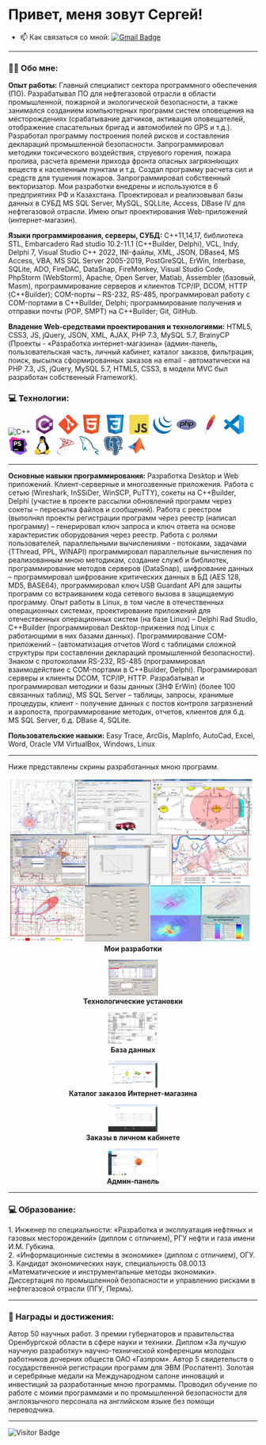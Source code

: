 # Привет, меня зовут Сергей!
- :mailbox: Как связаться со мной: [![Gmail Badge](https://img.shields.io/badge/-Gmail-red?style=flat&logo=Gmail&logoColor=white)](mailto:sergegl378@gmail.com)
---

### :man_technologist: Обо мне:

  
<b>Опыт работы:</b>
Главный специалист сектора программного обеспечения (ПО). Разрабатывал ПО для нефтегазовой отрасли в области промышленной, пожарной и экологической безопасности, а также занимался созданием компьютерных программ систем оповещения на месторождениях (срабатывание датчиков, активация оповещателей, отображение спасательных бригад и автомобилей по GPS и т.д.). Разработал программу построения полей рисков и составления деклараций промышленной безопасности. Запрограммировал методики токсического воздействия, струевого горения, пожара пролива, расчета времени прихода фронта опасных загрязняющих веществ к населенным пунктам и т.д. Создал программу расчета сил и средств для тушения пожаров. Запрограммировал собственный векторизатор. Мои разработки внедрены и используются в 6 предприятиях РФ и Казахстана. Проектировал и реализовывал базы данных в СУБД MS SQL Server, MySQL, SQLLite, Access, DBase IV для нефтегазовой отрасли. 
Имею опыт проектирования Web-приложений (интернет-магазин).

<b>Языки программирования, серверы, СУБД:</b> C++11,14,17, библиотека STL, Embarcadero Rad studio 10.2-11.1 (C++Builder, Delphi), VCL, Indy, Delphi 7, Visual Studio C++ 2022, INI-файлы, XML, JSON, DBase4, MS Access, VBA, MS SQL Server 2005-2019, PostGreSQL, ErWin, Interbase, SQLite, ADO, FireDAC, DataSnap, FireMonkey, Visual Studio Code, PhpStorm (WebStorm), Apache, Open Server, Matlab, Assembler (базовый, Masm), программирование серверов и клиентов TCP/IP, DCOM, HTTP (С++Builder);
COM-порты – RS-232, RS-485, программировал работу с COM-портами в C++Builder, Delphi; программирование получения и отправки почты (POP, SMPT) на C++Builder; Git, GitHub.

<b>Владение Web-средствами проектирования и технологиями:</b> HTML5, CSS3, JS, jQuery, JSON, XML, AJAX, PHP 7.3, MySQL 5.7, BrainyCP (Проекты - «Разработка интернет-магазина» (админ-панель, пользовательская часть, личный кабинет, каталог заказов, фильтрация, поиск, высылка сформированных заказов на email - автоматически на PHP 7.3, JS, jQuery, MySQL 5.7, HTML5, CSS3, в модели MVC был разработан собственный Framework).
### 💻 Технологии:

<div>  
 <img src="https://raw.githubusercontent.com/danielcranney/readme-generator/main/public/icons/skills/cplusplus-colored.svg" title="C++" alt="C++" width="40" height="40"/>&nbsp 
  <img src="https://github.com/devicons/devicon/blob/master/icons/csharp/csharp-original.svg" title="C#" alt="C#" width="40" height="40"/>&nbsp 
  <img src="https://github.com/devicons/devicon/blob/master/icons/git/git-original.svg" title="git" alt="git" width="40" height="40"/>&nbsp
  <img src="https://github.com/devicons/devicon/blob/master/icons/html5/html5-original.svg" title="html5" alt="html5" width="40" height="40"/>&nbsp
  <img src="https://github.com/devicons/devicon/blob/master/icons/css3/css3-original.svg" title="css" alt="css" width="40" height="40"/>&nbsp
  <img src="https://github.com/devicons/devicon/blob/master/icons/javascript/javascript-original.svg" title="javascript" alt="javascript" width="40" height="40"/>&nbsp
 <img src="https://github.com/devicons/devicon/blob/master/icons/jquery/jquery-original.svg" title="JQuery" alt="JQuery" width="40" height="40"/>&nbsp
<img src="https://github.com/devicons/devicon/blob/master/icons/php/php-original.svg" title="PHP" alt="PHP" width="40" height="40"/>&nbsp 
 <img src="https://github.com/devicons/devicon/blob/master/icons/apache/apache-original.svg" title="Apach" alt="Apach" width="40" height="40"/>&nbsp
 <img src="https://github.com/devicons/devicon/blob/master/icons/vscode/vscode-original.svg" title="VSCode" alt="VSCode" width="40" height="40"/>&nbsp
 <img src="https://github.com/devicons/devicon/blob/master/icons/phpstorm/phpstorm-original.svg" title="PHPStorm" alt="PHPStorm" width="40" height="40"/>&nbsp
 <img src="https://github.com/devicons/devicon/blob/master/icons/linux/linux-original.svg" title="Linux" alt="Linux" width="40" height="40"/>&nbsp
 <img src="https://github.com/devicons/devicon/blob/master/icons/microsoftsqlserver/microsoftsqlserver-original.svg" title="MS SQLServer" alt="MS SQLServer" width="40" height="40"/>&nbsp
 <img src="https://github.com/devicons/devicon/blob/master/icons/mysql/mysql-original.svg" title="MySQL" alt="MySQL" width="40" height="40"/>&nbsp
<img src="https://github.com/devicons/devicon/blob/master/icons/postgresql/postgresql-original.svg" title="PostGreSQL" alt="PostGreSQL" width="40" height="40"/>&nbsp  
<img src="https://github.com/devicons/devicon/blob/master/icons/matlab/matlab-original.svg" title="Matlab" alt="Matlab" width="40" height="40"/>&nbsp
 
  <!-- <img src="https://github.com/devicons/devicon/blob/master/icons/redux/redux-original.svg" title="redux" alt="redux" width="40" height="40"/>&nbsp; -->
</div>

---

<b>Основные навыки программирования:</b>
Разработка Desktop и Web приложений. Клиент-серверные и многозвенные приложения. Работа с сетью (Wireshark, InSSiDer, WinSCP, PuTTY), сокеты на C++Builder, Delphi (участие в проекте рассылки обновлений программ через сокеты – пересылка файлов и сообщений). 
Работа с реестром (выполнял проекты регистрации программ через реестр (написал программу) – генерировал ключ запроса и ключ ответа на основе характеристик оборудования через реестр. 
Работа с ролями пользователей, параллельными вычислениями - потоками, задачами (TThread, PPL, WINAPI) программировал параллельные вычисления по реализованным мною методикам, создание служб и библиотек, программирование методов серверов (DataSnap), шифрование данных – программировал шифрование критических данных в БД (AES 128, MD5, BASE64), программировал ключ USB Guardant API для защиты программ со встраиванием кода сетевого вызова в защищаемую программу.
Опыт работы в Linux, в том числе в отечественных операционных системах, проектирование приложений для отечественных операционных систем (на базе Linux) – Delphi Rad Studio, C++Builder (программировал Desktop-прижения под Linux с работающими в них базами данных). 
Программирование COM-приложений – (автоматизация отчетов Word с таблицами сложной структуры при составлении деклараций промышленной безопасности). 
Знаком с протоколами RS-232, RS-485 (программировал взаимодействие с COM-портами в C++Builder, Delphi). 
Программировал серверы и клиенты DCOM, TCP/IP, HTTP.
Разрабатывал и программировал методики и базы данных (3НФ ErWin) (более 100 связанных таблиц), MS SQL Server – таблицы, запросы, хранимые процедуры, клиент - получение данных с постов контроля загрязнений и аэропоста, программирование методик, отчетов, клиентов для б.д. MS SQL Server, б.д. DBase 4, SQLite.

<b>Пользовательские навыки:</b> Easy Trace, ArcGis, MapInfo, AutoCad, Excel, Word, Oracle VM VirtualBox, Windows, Linux

---

Ниже представлены скрины разработанных мною программ.

<p align="center">
 <img width="600" src="assets/programs.jpg" alt="Программы, разработанные мной"/> </br> 
 <b>Мои разработки</b>
</p> 
<p align="center">
<img width="100" src="assets/picture2.jpg" alt="Программы, разработанные мной"/> </br>
 <b>Технологические установки</b>
 </p>
<p align="center">
 <img width="100" src="assets/picture3.jpg" alt="Программы, разработанные мной"/> </br>
 <b>База данных</b>
</p>
<p align="center">
 <img width="100" src="assets/picture4.jpg" alt="Программы, разработанные мной"/> </br>
 <b>Каталог заказов Интернет-магазина</b>
 </p>
<p align="center">
  <img width="100" src="assets/picture5.jpg" alt="Программы, разработанные мной"/> </br>
 <b>Заказы в личном кабинете</b>
 </p>
<p align="center"> 
  <img width="100" src="assets/picture6.jpg" alt="Программы, разработанные мной"/> </br>
 <b>Админ-панель</b>
</p>




---
### 💻 Образование:
<div id="ed">
1.	Инженер по специальности: «Разработка и эксплуатация нефтяных и газовых месторождений» (диплом с отличием), РГУ нефти и газа имени И.М. Губкина. </br>
2.	«Информационные системы в экономике» (диплом с отличием), ОГУ. </br>
3.	Кандидат экономических наук, специальность 08.00.13 «Математические и инструментальные методы экономики». Диссертация по промышленной безопасности и управлению рисками в нефтегазовой отрасли (ПГУ, Пермь).</br>

</div>

---
### 🤝 Награды и достижения:

  <div id="awords">
Автор 50 научных работ. 3 премии губернаторов и правительства Оренбургской области в сфере науки и техники. Диплом «За лучшую научную разработку» научно-технической конференции молодых работников дочерних обществ ОАО «Газпром».  Автор 5 свидетельств о государственной регистрации программ для ЭВМ (Роспатент). Золотая и серебряные медали на Международном салоне инноваций и инвестиций за разработанные мною программы. Проводил обучение по работе с моими программами и по промышленной безопасности для англоязычного персонала на английском языке без помощи переводчика.
  </div>

---
<!--  ![Visitor Badge](https://api.visitorbadge.io/api/visitors?path=https%3A%2F%2Fgithub.com%2FIlya3791%2FIlya3791%2Fblob%2Fmain%2FREADME.md&countColor=%23263759)
-->
![Visitor Badge](https://visitor-badge.laobi.icu/badge?page_id=SergeiGlv.visitor-badge)

